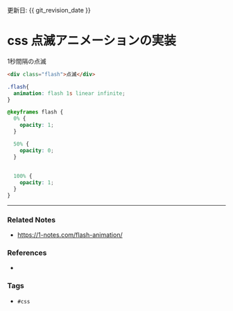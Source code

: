 更新日: {{ git_revision_date }}

# css 点滅アニメーションの実装
1秒間隔の点滅
```html
<div class="flash">点滅</div>
```

```css
.flash{
  animation: flash 1s linear infinite;
}

@keyframes flash {
  0% {
    opacity: 1;
  }

  50% {
    opacity: 0;
  }
  
  
  100% {
    opacity: 1;
  }
}
```

----
### Related Notes
- https://1-notes.com/flash-animation/

### References
- 

### Tags
- `#css` 